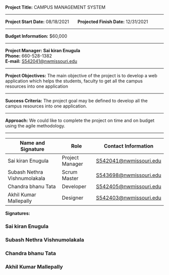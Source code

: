 **Project Title:** CAMPUS MANAGEMENT SYSTEM<br>
<hr/>

**Project Start Date:** 08/18/2021 &nbsp;&nbsp;&nbsp;&nbsp;&nbsp; **Projected Finish Date:** 12/31/2021
<hr/>

**Budget Information:** $60,000
<hr/>

**Project Manager: Sai kiran Enugula**  <br>
**Phone:** 660-528-1382  
**E-mail:** S542041@nwmissouri.edu 
<hr/>

**Project Objectives:** The main objective of the project is to develop a web application which helps the students, faculty to get all the campus resources into one application 
<hr/>

**Success Criteria:** The project goal may be defined to develop all the campus resources into one application.
<hr/>

**Approach:** We could like to complete the project on time and on budget using the agile methodology. 
<hr/>

| Name and Signature | Role | Contact Information |
| ------------------ | ---- | ------------------- |
| Sai kiran Enugula | Project Manager | S542041@nwmissouri.edu |
| Subash Nethra Vishnumolakala | Scrum Master | S543698@nwmissouri.edu |
| Chandra bhanu Tata | Developer | S542405@nwmissouri.edu |
| Akhil Kumar Mallepally | Designer | S542403@nwmissouri.edu |

**Signatures:**

### Sai kiran Enugula 

### Subash Nethra Vishnumolakala 

### Chandra bhanu Tata 

### Akhil Kumar Mallepally 



